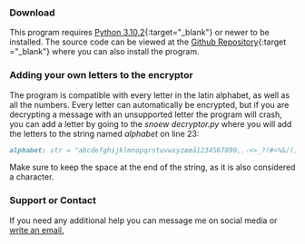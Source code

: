 ### Download
This program requires [Python 3.10.2](ttps://www.python.org/downloads/){:target="_blank"} or newer to be installed. The source code can be viewed at the [Github Repository](https://github.com/csnoew/snoew-encryption/){:target ="_blank"} where you can also install the program.

### Adding your own letters to the encryptor
The program is compatible with every letter in the latin alphabet, as well as all the numbers. Every letter can automatically be encrypted, but if you are decrypting a message with an unsupported letter the program will crash, you can add a letter by going to the *snoew decryptor.py* where you will add the letters to the string named *alphabet* on line 23:
```markdown
alphabet: str = "abcdefghijklmnopqrstuvwxyzæøå1234567890,.-<>_?!#¤%&/()=+*^~¨´`|}][{$£@½§\:;' "
```
Make sure to keep the space at the end of the string, as it is also considered a character.

### Support or Contact
If you need any additional help you can message me on social media or [write an email.](mailto:mathiaslaprivat@gmail.com)
